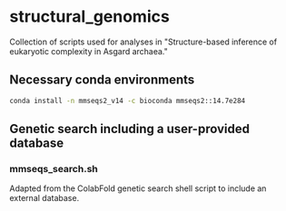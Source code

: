 # structural_genomics

Collection of scripts used for analyses in "Structure-based inference of eukaryotic complexity in Asgard archaea."


## Necessary conda environments

```bash
conda install -n mmseqs2_v14 -c bioconda mmseqs2::14.7e284
```

## Genetic search including a user-provided database

### mmseqs_search.sh
Adapted from the ColabFold genetic search shell script to include
an external database.
